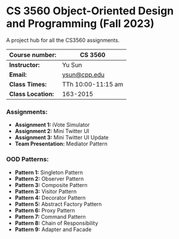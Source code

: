 # CS 3560 Object-Oriented Design and Programming (Fall 2023)
A project hub for all the CS3560 assignments.

|**Course number:** | CS 3560                      |
|-------------------|------------------------------|
|**Instructor:**    | Yu Sun                       |
|**Email:**         | ysun@cpp.edu                 |
|**Class Times:**   | TTh 10:00-11:15 am           |
|**Class Location:**| 163-2015                     |

### Assignments:

  * **Assignment 1:** iVote Simulator
  * **Assignment 2:** Mini Twitter UI
  * **Assignment 3:** Mini Twitter UI Update
  * **Team Presentation:** Mediator Pattern

### OOD Patterns:

  * **Pattern 1:** Singleton Pattern
  * **Pattern 2:** Observer Pattern
  * **Pattern 3:** Composite Pattern
  * **Pattern 3:** Visitor Pattern
  * **Pattern 4:** Decorator Pattern
  * **Pattern 5:** Abstract Factory Pattern
  * **Pattern 6:** Proxy Pattern
  * **Pattern 7:** Command Pattern
  * **Pattern 8:** Chain of Responsibility
  * **Pattern 9:** Adapter and Facade